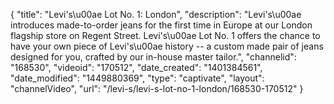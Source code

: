 {
    "title": "Levi's\u00ae Lot No. 1: London",
    "description": "Levi's\u00ae introduces made-to-order jeans for the first time in Europe at our London flagship store on Regent Street. Levi's\u00ae Lot No. 1 offers the chance to have your own piece of Levi's\u00ae history -- a custom made pair of jeans designed for you, crafted by our in-house master tailor.",
    "channelid": "168530",
    "videoid": "170512",
    "date_created": "1401384561",
    "date_modified": "1449880369",
    "type": "captivate",
    "layout": "channelVideo",
    "url": "\/levi-s\/levi-s-lot-no-1-london\/168530-170512"
}